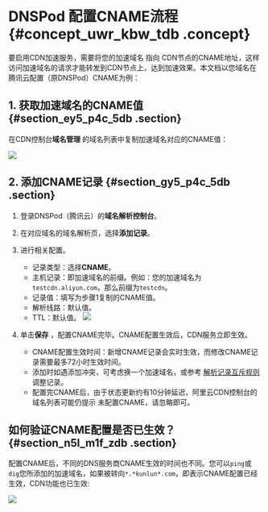 # DNSPod 配置CNAME流程 {#concept_uwr_kbw_tdb .concept}

要启用CDN加速服务，需要将您的加速域名 指向 CDN节点的CNAME地址，这样访问加速域名的请求才能转发到CDN节点上，达到加速效果。本文档以您域名在腾讯云配置（原DNSPod）CNAME为例：

## 1. 获取加速域名的CNAME值 {#section_ey5_p4c_5db .section}

在CDN控制台**域名管理** 的域名列表中复制加速域名对应的CNAME值：

![](http://docs-aliyun.cn-hangzhou.oss.aliyun-inc.com/assets/pic/27144/intl_zh/1517386480121/6.png)

## 2. 添加CNAME记录 {#section_gy5_p4c_5db .section}

1.  登录DNSPod（腾讯云）的**域名解析控制台**。
2.  在对应域名的域名解析页，选择**添加记录**。
3.  进行相关配置。

    -   记录类型：选择**CNAME**。
    -   主机记录：即加速域名的前缀。例如：您的加速域名为`testcdn.aliyun.com`，那么前缀为`testcdn`。
    -   记录值：填写为步骤1复制的CNAME值。
    -   解析线路：默认值。
    -   TTL：默认值。
    ![](http://docs-aliyun.cn-hangzhou.oss.aliyun-inc.com/assets/pic/27145/cn_zh/1511682064316/5.png)

4.  单击**保存** ，配置CNAME完毕。CNAME配置生效后，CDN服务立即生效。
    -   CNAME配置生效时间：新增CNAME记录会实时生效，而修改CNAME记录需要最多72小时生效时间。
    -   添加时如遇添加冲突，可考虑换一个加速域名，或参考 [解析记录互斥规则](https://help.aliyun.com/knowledge_detail/39787.html) 调整记录。
    -   配置完CNAME后，由于状态更新约有10分钟延迟，阿里云CDN控制台的域名列表可能仍提示 未配置CNAME，请忽略即可。

## 如何验证CNAME配置是否已生效？ {#section_n5l_m1f_zdb .section}

配置CNAME后，不同的DNS服务商CNAME生效的时间也不同。您可以`ping`或`dig`您所添加的加速域名，如果被转向`*.*kunlun*.com`，即表示CNAME配置已经生效，CDN功能也已生效:

![](http://docs-aliyun.cn-hangzhou.oss.aliyun-inc.com/assets/pic/27112/cn_zh/1511517154079/77.png)

